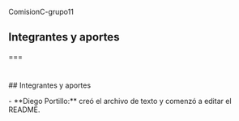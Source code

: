 ComisionC-grupo11
## Integrantes y aportes
===

# 

\## Integrantes y aportes



\- \*\*Diego Portillo:\*\* creó el archivo de texto y comenzó a editar el README.



